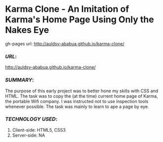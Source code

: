 
# Karma Clone - An Imitation of Karma's Home Page Using Only the Nakes Eye

gh-pages url: http://auldsy-ababua.github.io/karma-clone/

### _URL_:<br>
http://auldsy-ababua.github.io/karma-clone/

### _SUMMARY_:<br> 
The purpose of this early project was to better hone my skills with CSS and HTML. The task was to copy the (at the time) current home page of Karma, the portable Wifi company. I was instructed not to use inspection tools whenever possible. The task was mainly to learn to ape a page by eye.

### _TECHNOLOGY USED_:<br>
1. Client-side: HTML5, CSS3<br>
2. Server-side: NA 
